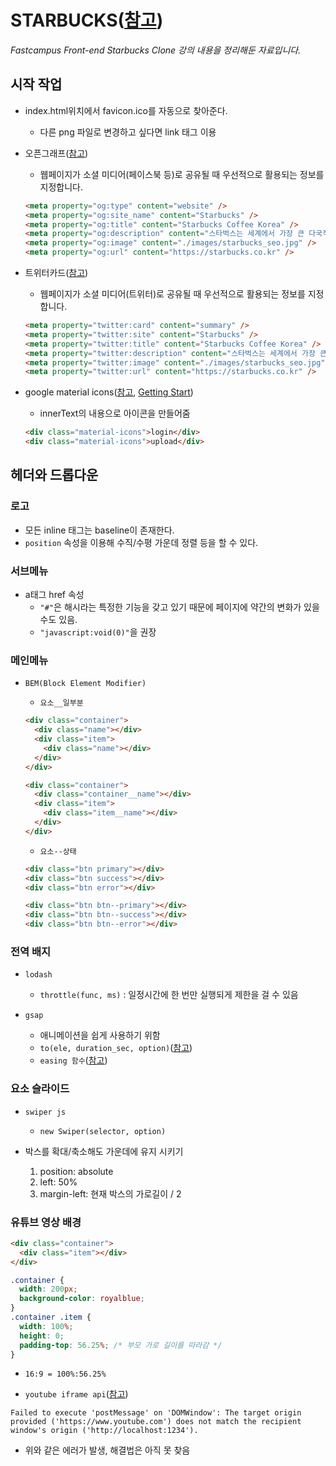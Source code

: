 # STARBUCKS([참고](https://github.com/ParkYoungWoong/starbucks-vanilla-app))

_Fastcampus Front-end Starbucks Clone 강의 내용을 정리해둔 자료입니다._

## 시작 작업

- index.html위치에서 favicon.ico를 자동으로 찾아준다.

  - 다른 png 파일로 변경하고 싶다면 link 태그 이용

- 오픈그래프([참고](https://ogp.me/))

  - 웹페이지가 소셜 미디어(페이스북 등)로 공유될 때 우선적으로 활용되는 정보를 지정합니다.

  ```html
  <meta property="og:type" content="website" />
  <meta property="og:site_name" content="Starbucks" />
  <meta property="og:title" content="Starbucks Coffee Korea" />
  <meta property="og:description" content="스타벅스는 세계에서 가장 큰 다국적 커피 전문점으로, 64개국에서 총 23,187개의 매점을 운영하고 있습니다." />
  <meta property="og:image" content="./images/starbucks_seo.jpg" />
  <meta property="og:url" content="https://starbucks.co.kr" />
  ```

- 트위터카드([참고](https://developer.twitter.com/en/docs/twitter-for-websites/cards/guides/getting-started))

  - 웹페이지가 소셜 미디어(트위터)로 공유될 때 우선적으로 활용되는 정보를 지정합니다.

  ```html
  <meta property="twitter:card" content="summary" />
  <meta property="twitter:site" content="Starbucks" />
  <meta property="twitter:title" content="Starbucks Coffee Korea" />
  <meta property="twitter:description" content="스타벅스는 세계에서 가장 큰 다국적 커피 전문점으로, 64개국에서 총 23,187개의 매점을 운영하고 있습니다." />
  <meta property="twitter:image" content="./images/starbucks_seo.jpg" />
  <meta property="twitter:url" content="https://starbucks.co.kr" />
  ```

- google material icons([참고](https://material.io/resources/icons/?style=baseline), [Getting Start](https://material.io/develop/web/getting-started))
  - innerText의 내용으로 아이콘을 만들어줌
  ```html
  <div class="material-icons">login</div>
  <div class="material-icons">upload</div>
  ```

## 헤더와 드롭다운

### 로고

- 모든 inline 태그는 baseline이 존재한다.
- `position` 속성을 이용해 수직/수평 가운데 정렬 등을 할 수 있다.

### 서브메뉴

- a태그 href 속성
  - `"#"`은 해시라는 특정한 기능을 갖고 있기 때문에 페이지에 약간의 변화가 있을수도 있음.
  - `"javascript:void(0)"`을 권장

### 메인메뉴

- `BEM(Block Element Modifier)`

  - `요소__일부분`

  ```html
  <div class="container">
    <div class="name"></div>
    <div class="item">
      <div class="name"></div>
    </div>
  </div>

  <div class="container">
    <div class="container__name"></div>
    <div class="item">
      <div class="item__name"></div>
    </div>
  </div>
  ```

  - `요소--상태`

  ```html
  <div class="btn primary"></div>
  <div class="btn success"></div>
  <div class="btn error"></div>

  <div class="btn btn--primary"></div>
  <div class="btn btn--success"></div>
  <div class="btn btn--error"></div>
  ```

### 전역 배지

- `lodash`

  - `throttle(func, ms)` : 일정시간에 한 번만 실행되게 제한을 걸 수 있음

- `gsap`
  - 애니메이션을 쉽게 사용하기 위함
  - `to(ele, duration_sec, option)`([참고](<http://greensock.com/docs/v3/GSAP/gsap.to()>))
  - `easing 함수`([참고](https://greensock.com/docs/v2/Easing))

### 요소 슬라이드

- `swiper js`

  - `new Swiper(selector, option)`

- 박스를 확대/축소해도 가운데에 유지 시키기
  1. position: absolute
  1. left: 50%
  1. margin-left: 현재 박스의 가로길이 / 2

### 유튜브 영상 배경

```html
<div class="container">
  <div class="item"></div>
</div>
```

```css
.container {
  width: 200px;
  background-color: royalblue;
}
.container .item {
  width: 100%;
  height: 0;
  padding-top: 56.25%; /* 부모 가로 길이를 따라감 */
}
```

- `16:9 = 100%:56.25%`

- `youtube iframe api`([참고](https://developers.google.com/youtube/iframe_api_reference?hl=ko))

```text
Failed to execute 'postMessage' on 'DOMWindow': The target origin provided ('https://www.youtube.com') does not match the recipient window's origin ('http://localhost:1234').
```

- 위와 같은 에러가 발생, 해결법은 아직 못 찾음
